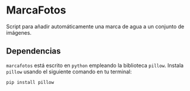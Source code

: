 # MarcaFotos
Script para añadir automáticamente una marca de agua a un conjunto de imágenes.

## Dependencias
`marcafotos` está escrito en `python` empleando la biblioteca `pillow`.
Instala `pillow` usando el siguiente comando en tu terminal:
```
pip install pillow
```

